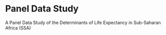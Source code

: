 # Panel Data Study
 A Panel Data Study of the Determinants of Life Expectancy in Sub-Saharan Africa (SSA)
